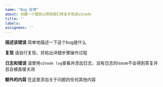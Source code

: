 ```yaml
---
name: "Bug 反馈"
about: 创建一个报告以帮助我们修复并改进v2node
title: ''
labels: 
assignees: ''
---
```


**描述该错误**
简单地描述一下这个bug是什么



**复现**
请自行复现，并贴出详细步骤操作过程



**日志和错误**
请使用`v2node log`查看并添加日志，没有日志的issue不会得到答复并且会被直接关闭



**额外的内容**
在这里添加关于问题的任何其他内容
